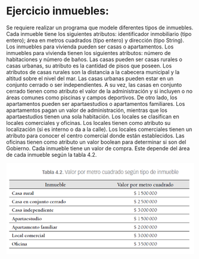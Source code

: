 # Ejercicio inmuebles:
Se requiere realizar un programa que modele diferentes tipos de inmuebles.
Cada inmueble tiene los siguientes atributos: identificador inmobiliario (tipo
entero); área en metros cuadrados (tipo entero) y dirección (tipo String).
Los inmuebles para vivienda pueden ser casas o apartamentos. Los inmuebles
para vivienda tienen los siguientes atributos: número de habitaciones
y número de baños. Las casas pueden ser casas rurales o casas urbanas,
su atributo es la cantidad de pisos que poseen. Los atributos de casas rurales
son la distancia a la cabecera municipal y la altitud sobre el nivel del mar.
Las casas urbanas pueden estar en un conjunto cerrado o ser independientes.
A su vez, las casas en conjunto cerrado tienen como atributo el valor de
la administración y si incluyen o no áreas comunes como piscinas y campos
deportivos. De otro lado, los apartamentos pueden ser apartaestudios
o apartamentos familiares. Los apartamentos pagan un valor de administración,
mientras que los apartaestudios tienen una sola habitación.
Los locales se clasifican en locales comerciales y oficinas. Los locales
tienen como atributo su localización (si es interno o da a la calle). Los locales
comerciales tienen un atributo para conocer el centro comercial donde
están establecidos. Las oficinas tienen como atributo un valor boolean para
determinar si son del Gobierno. Cada inmueble tiene un valor de compra.
Este depende del área de cada inmueble según la tabla 4.2.

![tabla](./tabla.PNG)
